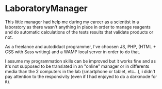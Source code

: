 # LaboratoryManager

This little manager had help me during my career as a scientist in a laboratory as there wasn't anything in place in order to manage reagents and do automatic calculations of the tests results that validate products or not.

As a freelance and autodidact programmer, I've choosen JS, PHP, (HTML + CSS with Sass writing) and a WAMP local server in order to do that.

I assume my programmation skills can be improved but it works fine and as it's not supposed to be translated in an "online" manager or in differents media than the 2 computers in the lab (smartphone or tablet, etc...), i didn't pay attention to the responsivity (even if I had enjoyed to do a darkmode for it).

